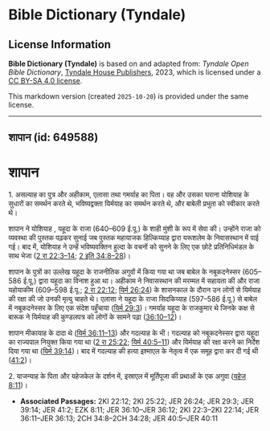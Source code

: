 # Bible Dictionary (Tyndale)

## License Information

**Bible Dictionary (Tyndale)** is based on and adapted from: _Tyndale Open Bible Dictionary_, [Tyndale House Publishers](https://tyndaleopenresources.com/), 2023, which is licensed under a [CC BY-SA 4.0 license](https://creativecommons.org/licenses/by-sa/4.0/legalcode.en).

This markdown version (created `2025-10-20`) is provided under the same license.



--------------------------------

## शापान (id: 649588)

शापान
=====

1\. असल्याह का पुत्र और अहीकाम, एलासा तथा गमर्याह का पिता। वह और उसका घराना योशियाह के सुधारों का समर्थन करते थे, भविष्यद्वक्ता यिर्मयाह का समर्थन करते थे, और बाबेली प्रभुता को स्वीकार करते थे।

शापान ने योशियाह , यहूदा के राजा (640–609 ई.पू.) के शाही मुंशी के रूप में सेवा की। उन्होंने राजा को व्यवस्था की पुस्तक पढ़कर सुनाई जब पुस्तक महायाजक हिल्किय्याह द्वारा यरूशलेम के निवासस्थान में पाई गई। बाद में, योशियाह ने उन्हें भविष्यवक्तिन हुल्दा के वचनों को सुनने के लिए एक छोटे प्रतिनिधिमंडल के साथ भेजा ([2 रा 22:3–14](https://ref.ly/2Kgs22:3-2Kgs22:14); [2 इति 34:8–28](https://ref.ly/2Chr34:8-2Chr34:28))।

शापान के पुत्रों का उल्लेख यहूदा के राजनीतिक अगुवों में किया गया था जब बाबेल के नबूकदनेस्सर (605–586 ई.पू.) द्वारा यहूदा का विनाश हुआ था। अहीकाम ने निवासस्थान की मरम्मत में सहायता की और राजा यहोयाकीम (609–598 ई.पू.; [2 रा 22:12](https://ref.ly/2Kgs22:12); [यिर्म 26:24](https://ref.ly/Jer26:24)) के शासनकाल के दौरान उन लोगों से यिर्मयाह की रक्षा की जो उनकी मृत्यु चाहते थे। एलासा ने यहूदा के राजा सिदकिय्याह (597–586 ई.पू.) से बाबेल में नबूकदनेस्सर के लिए एक संदेश पहुँचाया ([यिर्म 29:3](https://ref.ly/Jer29:3))। गमर्याह यहूदा के राजकुमार थे जिनके कक्ष से बारूक ने यिर्मयाह की कुण्डलपत्र को लोगों के सामने पढ़ा ([36:10–12](https://ref.ly/Jer36:10-Jer36:12))।

शापान मीकायाह के दादा थे ([यिर्म 36:11–13](https://ref.ly/Jer36:11-Jer36:13)) और गदल्याह के भी। गदल्याह को नबूकदनेस्सर द्वारा यहूदा का राज्यपाल नियुक्त किया गया था ([2 रा 25:22](https://ref.ly/2Kgs25:22); [यिर्म 40:5–11](https://ref.ly/Jer40:5-Jer40:11)) और यिर्मयाह की रक्षा करने का निर्देश दिया गया था ([यिर्म 39:14](https://ref.ly/Jer39:14))। बाद में गदल्याह की हत्या इश्माएल के नेतृत्व में एक समूह द्वारा कर दी गई थी ([41:2](https://ref.ly/Jer41:2))।

2\. याजन्याह के पिता और यहेजकेल के दर्शन में, इस्राएल में मूर्तिपूजा की प्रथाओं के एक अगुवा ([यहेज 8:11](https://ref.ly/Ezek8:11))।

* **Associated Passages:** 2KI 22:12; 2KI 25:22; JER 26:24; JER 29:3; JER 39:14; JER 41:2; EZK 8:11; JER 36:10–JER 36:12; 2KI 22:3–2KI 22:14; JER 36:11–JER 36:13; 2CH 34:8–2CH 34:28; JER 40:5–JER 40:11

